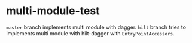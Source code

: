 # multi-module-test

`master` branch implements multi module with dagger.
`hilt` branch tries to implements multi module with hilt-dagger with `EntryPointAccessors`.
